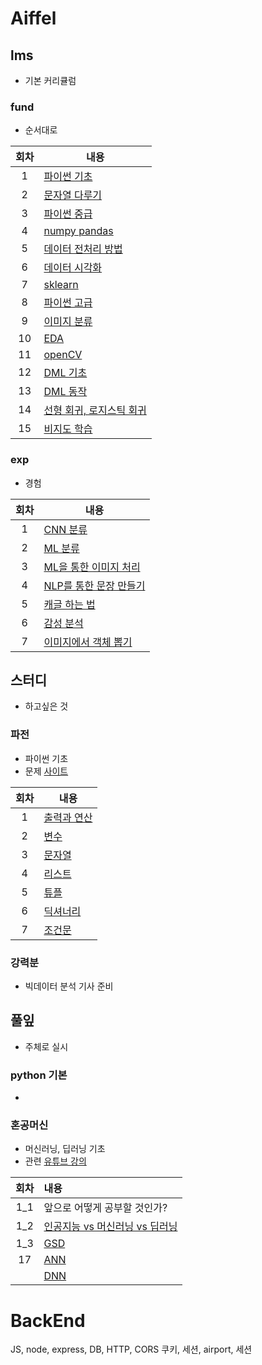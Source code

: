 # Aiffel
## lms
- 기본 커리큘럼
### fund
- 순서대로

|회차|내용|
|:-:|-|
|1|[파이썬 기초](#)|
|2|[문자열 다루기](#)|
|3|[파이썬 중급](#)|
|4|[numpy pandas](#)|
|5|[데이터 전처리 방법](#)|
|6|[데이터 시각화](#)|
|7|[sklearn](#)|
|8|[파이썬 고급](#)|
|9|[이미지 분류](#)|
|10|[EDA](#)|
|11|[openCV](#)|
|12|[DML 기초](#)|
|13|[DML 동작](#)|
|14|[선형 회귀, 로지스틱 회귀](aiffel_ai/lms/fund/19_regression_logistic)|
|15|[비지도 학습](aiffel_ai/lms/fund/20_unsupervised)|
### exp
- 경험

|회차|내용|
|:-:|-|
|1|[CNN 분류](#)|
|2|[ML 분류](#)|
|3|[ML을 통한 이미지 처리](#)|
|4|[NLP를 통한 문장 만들기](#)|
|5|[캐글 하는 법](aiffel_ai/lms/exp/05_kaggle)|
|6|[감성 분석](#)|
|7|[이미지에서 객체 뽑기](aiffel_ai/lms/exp/07_segmentation)|
## 스터디
- 하고싶은 것
### 파전
- 파이썬 기초
- 문제 [사이트](https://wikidocs.net/7014)

|회차|내용|
|:-:|-|
|1|[출력과 연산](aiffel_ai/study/python_morning/001~010_print_oper.ipynb)|
|2|[변수](aiffel_ai/study/python_morning/011~020_var.ipynb)|
|3|[문자열](aiffel_ai/study/python_morning/021~050_str.ipynb)|
|4|[리스트](aiffel_ai/study/python_morning/051~070_list.ipynb)|
|5|[튜플](aiffel_ai/study/python_morning/071~080_tuple.ipynb)|
|6|[딕셔너리](aiffel_ai/study/python_morning/081~100_dict.ipynb)|
|7|[조건문](aiffel_ai/study/python_morning/101~130_if.ipynb)|
### 강력분
- 빅데이터 분석 기사 준비
## 풀잎
- 주체로 실시
### python 기본
- 
### 혼공머신
- 머신러닝, 딥러닝 기초
- 관련 [유튜브 강의](https://www.youtube.com/watch?v=J6wehCO_c58&list=PLVsNizTWUw7HpqmdphX9hgyWl15nobgQX)

|회차|내용|
|:-:|:-|
|1_1|앞으로 어떻게 공부할 것인가?|
|1_2|[인공지능 vs 머신러닝 vs 딥러닝](#)|
|1_3|[GSD](aiffel_ai/flipped/혼공/4_2_GSD)|
|17|[ANN](aiffel_ai/flipped/혼공/7_1_ANN)|
||[DNN](aiffel_ai/flipped/혼공/7_2_DNN)|
# BackEnd
JS, node, express, DB, HTTP, CORS
쿠키, 세션, airport, 세션
